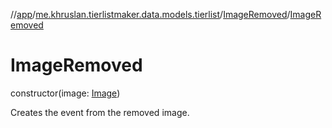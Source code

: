//[app](../../../index.md)/[me.khruslan.tierlistmaker.data.models.tierlist](../index.md)/[ImageRemoved](index.md)/[ImageRemoved](-image-removed.md)

# ImageRemoved

constructor(image: [Image](../../me.khruslan.tierlistmaker.data.models.tierlist.image/-image/index.md))

Creates the event from the removed image.
